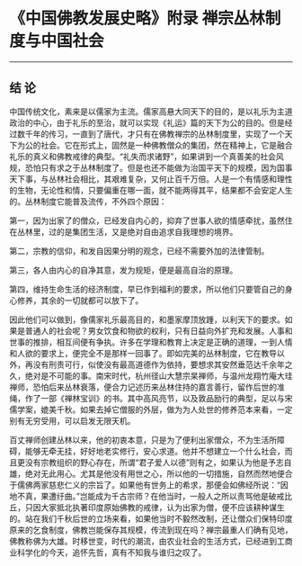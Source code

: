 # 《中国佛教发展史略》附录 禅宗丛林制度与中国社会

------

## 结 论

中国传统文化，素来是以儒家为主流。儒家高悬大同天下的目的，是以礼乐为主道政治的中心，由于礼乐的至治，就可以实现《礼运》篇的天下为公的目的。但是经过数千年的传习，一直到了唐代，才只有在佛教禅宗的丛林制度里，实现了一个天下为公的社会。它在形式上，固然是一种佛教僧众的集团，然在精神上，它是融合礼乐的真义和佛教戒律的典型。“礼失而求诸野”，如果讲到一个真善美的社会风规，恐怕只有求之于丛林制度了。但是也还不能做为治国平天下的规模，因为国事天下事，与丛林社会相比，其艰难复杂，又何止百千万倍。人是一个有情感和理性的生物，无论性和情，只要偏重在哪一面，就不能两得其平，结果都不会安定人生的。丛林制度它能普及流传，不外四个原因：

第一，因为出家了的僧众，已经发自内心的，抑弃了世事人欲的情感牵扰，虽然住在丛林里，过的是集团生活，又是绝对自由追求自我理想的境界。

第二，宗教的信仰，和发自因果分明的观念，已经不需要外加的法律管制。

第三，各人由内心的自净其意，发为规矩，便是最高自治的原理。

第四，维持生命生活的经济制度，早已作到福利的要求，所以他们只要管自己的身心修养，其余的一切就都可以放下了。

因此他们可以做到，像儒家礼乐最高目的，和墨家摩顶放踵，以利天下的要求。如果是普通人的社会呢？男女饮食和物欲的权利，只有日益向外扩充和发展。人事和世事的推排，相互间便有争执。许多在学理和教育上决定是正确的道理，一到人情和人欲的要求上，便完全不是那样一回事了。即如完美的丛林制度，它在教导以外，再没有刑责可行，似使没有最高道德作为依持，要想求其安然垂范达千余年之久，绝对是不可能的事。南宋时代，杭州径山大慧宗杲禅师，与温州龙翔竹庵大珪禅师，恐怕后来丛林衰落，便合力记述历来丛林住持的嘉言善行，留作后世的准绳，作了一部《禅林宝训》的书。其中高风亮节，以及敦品励行的典型，足以与宋儒学案，媲美千秋。如果去掉它僧服的外层，做为为人处世的修养范本来看，一定别有无穷受用，可以启发无限天机。

百丈禅师创建丛林以来，他的初衷本意，只是为了便利出家僧众，不为生活所障碍，能够无牵无挂，好好地老实修行，安心求道。他并不想建立一个什么社会，而且更没有宗教组织的野心存在，所谓“君子爱人以德”则有之，如果认为他是予志自雄，绝对无此用心。尤其是他没有用世之心，所以他的一切措施，自然而然地便合于儒佛两家慈悲仁义的宗旨了。如果他有世务上的希求，那便会如佛经所说：“因地不真，果遭纡曲。”岂能成为千古宗师？在他当时，一般人之所以责骂他是破戒比丘，只因大家抵北执著印度原始佛教的戒律，认为出家为僧，便不应该耕种谋生的。站在我们千秋后世的立场来看，如果他当时不毅然改制，还让僧众们保特印度原来的乞食制度，佛教岂能保存其规模，传流到现在吗？禅宗最重人们确有见地，佛教称佛为大雄。时移世变，时代的潮流，由农业社会的生活方式，已经进到工商业科学化的今天，追怀先哲，真有不知我与谁归之叹了。


